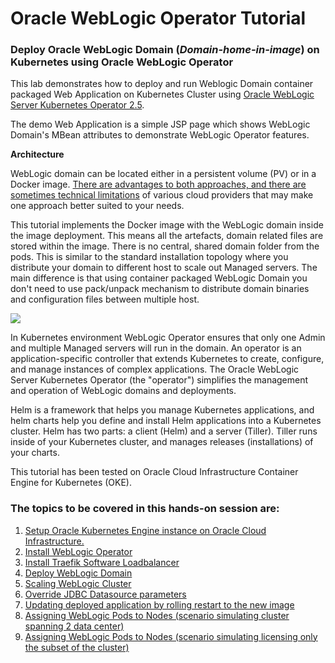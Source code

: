 # Oracle WebLogic Operator Tutorial #

### Deploy Oracle WebLogic Domain (*Domain-home-in-image*) on Kubernetes using Oracle WebLogic Operator  ###

This lab demonstrates how to deploy and run Weblogic Domain container packaged Web Application on Kubernetes Cluster using [Oracle WebLogic Server Kubernetes Operator 2.5](https://github.com/oracle/weblogic-kubernetes-operator).

The demo Web Application is a simple JSP page which shows WebLogic Domain's MBean attributes to demonstrate WebLogic Operator features.

**Architecture**

WebLogic domain can be located either in a persistent volume (PV) or in a Docker image. [There are advantages to both approaches, and there are sometimes technical limitations](https://github.com/oracle/weblogic-kubernetes-operator/blob/2.0/site/domains.md#create-and-manage-weblogic-domains) of various cloud providers that may make one approach better suited to your needs.

This tutorial implements the Docker image with the WebLogic domain inside the image deployment. This means all the artefacts, domain related files are stored within the image. There is no central, shared domain folder from the pods. This is similar to the standard installation topology where you distribute your domain to different host to scale out Managed servers. The main difference is that using container packaged WebLogic Domain you don't need to use pack/unpack mechanism to distribute domain binaries and configuration files between multiple host.

![](images/wlsonk8s.domain-home-in-image.png)

In Kubernetes environment WebLogic Operator ensures that only one Admin and multiple Managed servers will run in the domain. An operator is an application-specific controller that extends Kubernetes to create, configure, and manage instances of complex applications. The Oracle WebLogic Server Kubernetes Operator (the "operator") simplifies the management and operation of WebLogic domains and deployments.

Helm is a framework that helps you manage Kubernetes applications, and helm charts help you define and install Helm applications into a Kubernetes cluster. Helm has two parts: a client (Helm) and a server (Tiller). Tiller runs inside of your Kubernetes cluster, and manages releases (installations) of your charts.

This tutorial has been tested on Oracle Cloud Infrastructure Container Engine for Kubernetes (OKE).

### The topics to be covered in this hands-on session are: ###

1. [Setup Oracle Kubernetes Engine instance on Oracle Cloud Infrastructure.](setup.oke.ocishell.md)
2. [Install WebLogic Operator](install.operator.ocishell.md)
3. [Install Traefik Software Loadbalancer](install.traefik.ocishell.md)
4. [Deploy WebLogic Domain](deploy.weblogic_short.ocishell.md)
5. [Scaling WebLogic Cluster](scale.weblogic.ocishell.md)
6. [Override JDBC Datasource parameters](override.jdbc.ocishell.md)
7. [Updating deployed application by rolling restart to the new image](update.application_short.ocishell.md)
7. [Assigning WebLogic Pods to Nodes (scenario simulating cluster spanning 2 data center)](node.selector.ocishell.md)
8. [Assigning WebLogic Pods to Nodes (scenario simulating licensing only the subset of the cluster)](node.selector.license.ocishell.md)
